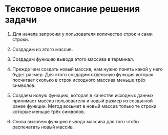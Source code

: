# Текстовое описание решения задачи
1. Для начала запросим у пользователя количество строк и сами строки.

2. Создадим из этого массив.

3. Создадим функцию вывода этого массива в терминал.

4. Прежде чем создать новый массив, нам нужно понять какой у него будет размер. Для этого создадим отдельную функция которая посчитает сколько в строк исходного массива меньше трёх символов.

5. Создаем новую функцию, которая в качестве исходных данных принимает массив пользователя и новый размер из созданной ранее функции. Метод возьмет в новый массив только те строки которые меньше трёх символов.

6. Снова вызовем функцию вывода массива для того чтобы распечатать новый массив.

